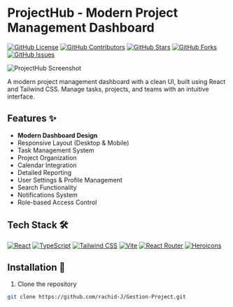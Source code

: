 # ProjectHub - Modern Project Management Dashboard

[![GitHub License](https://img.shields.io/github/license/rachid-J/Gestion-Project)](https://github.com/rachid-J/Gestion-Project/blob/main/LICENSE)
[![GitHub Contributors](https://img.shields.io/github/contributors/rachid-J/Gestion-Project)](https://github.com/rachid-J/Gestion-Project/graphs/contributors)
[![GitHub Stars](https://img.shields.io/github/stars/rachid-J/Gestion-Project)](https://github.com/rachid-J/Gestion-Project/stargazers)
[![GitHub Forks](https://img.shields.io/github/forks/rachid-J/Gestion-Project)](https://github.com/rachid-J/Gestion-Project/network/members)
[![GitHub Issues](https://img.shields.io/github/issues/rachid-J/Gestion-Project)](https://github.com/rachid-J/Gestion-Project/issues)

![ProjectHub Screenshot](./screenshot.png)

A modern project management dashboard with a clean UI, built using React and Tailwind CSS. Manage tasks, projects, and teams with an intuitive interface.

## Features ✨

- **Modern Dashboard Design**
- Responsive Layout (Desktop & Mobile)
- Task Management System
- Project Organization
- Calendar Integration
- Detailed Reporting
- User Settings & Profile Management
- Search Functionality
- Notifications System
- Role-based Access Control

## Tech Stack 🛠️

[![React](https://img.shields.io/badge/React-20232A?style=for-the-badge&logo=react&logoColor=61DAFB)](https://reactjs.org/)
[![TypeScript](https://img.shields.io/badge/TypeScript-007ACC?style=for-the-badge&logo=typescript&logoColor=white)](https://www.typescriptlang.org/)
[![Tailwind CSS](https://img.shields.io/badge/Tailwind_CSS-38B2AC?style=for-the-badge&logo=tailwind-css&logoColor=white)](https://tailwindcss.com/)
[![Vite](https://img.shields.io/badge/Vite-B73BFE?style=for-the-badge&logo=vite&logoColor=FFD62E)](https://vitejs.dev/)
[![React Router](https://img.shields.io/badge/React_Router-CA4245?style=for-the-badge&logo=react-router&logoColor=white)](https://reactrouter.com/)
[![Heroicons](https://img.shields.io/badge/Heroicons-1E293B?style=for-the-badge&logo=heroicons&logoColor=white)](https://heroicons.com/)

## Installation 🚀

1. Clone the repository
```bash
git clone https://github.com/rachid-J/Gestion-Project.git
